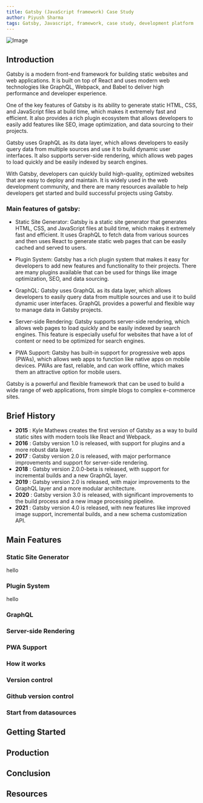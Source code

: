 ```yaml
---
title: Gatsby (JavaScript framework) Case Study
author: Piyush Sharma
tags: Gatsby, Javascript, framework, case study, development platform
---
```

![Image](https://www.google.com/url?sa=i&url=https%3A%2F%2Fwww.vacilando.org%2Farticle%2Fgatsbyjs&psig=AOvVaw0qpAjXZbKrbH2D4Hg4VnOb&ust=1682961092984000&source=images&cd=vfe&ved=0CBEQjRxqFwoTCLCf3eKM0v4CFQAAAAAdAAAAABAJ)
## Introduction

Gatsby is a modern front-end framework for building static websites and web applications. It is built on top of React and uses modern web technologies like GraphQL, Webpack, and Babel to deliver high performance and developer experience.

One of the key features of Gatsby is its ability to generate static HTML, CSS, and JavaScript files at build time, which makes it extremely fast and efficient. It also provides a rich plugin ecosystem that allows developers to easily add features like SEO, image optimization, and data sourcing to their projects.

Gatsby uses GraphQL as its data layer, which allows developers to easily query data from multiple sources and use it to build dynamic user interfaces. It also supports server-side rendering, which allows web pages to load quickly and be easily indexed by search engines.

With Gatsby, developers can quickly build high-quality, optimized websites that are easy to deploy and maintain. It is widely used in the web development community, and there are many resources available to help developers get started and build successful projects using Gatsby.

### Main features of gatsby:

- Static Site Generator: Gatsby is a static site generator that generates HTML, CSS, and JavaScript files at build time, which makes it extremely fast and efficient. It uses GraphQL to fetch data from various sources and then uses React to generate static web pages that can be easily cached and served to users.

- Plugin System: Gatsby has a rich plugin system that makes it easy for developers to add new features and functionality to their projects. There are many plugins available that can be used for things like image optimization, SEO, and data sourcing.

- GraphQL: Gatsby uses GraphQL as its data layer, which allows developers to easily query data from multiple sources and use it to build dynamic user interfaces. GraphQL provides a powerful and flexible way to manage data in Gatsby projects.

- Server-side Rendering: Gatsby supports server-side rendering, which allows web pages to load quickly and be easily indexed by search engines. This feature is especially useful for websites that have a lot of content or need to be optimized for search engines.

- PWA Support: Gatsby has built-in support for progressive web apps (PWAs), which allows web apps to function like native apps on mobile devices. PWAs are fast, reliable, and can work offline, which makes them an attractive option for mobile users.

Gatsby is a powerful and flexible framework that can be used to build a wide range of web applications, from simple blogs to complex e-commerce sites.

## Brief History

- **2015** : Kyle Mathews creates the first version of Gatsby as a way to build static sites with modern tools like React and Webpack.
- **2016** : Gatsby version 1.0 is released, with support for plugins and a more robust data layer.
- **2017** : Gatsby version 2.0 is released, with major performance improvements and support for server-side rendering.
- **2018** : Gatsby version 2.0.0-beta is released, with support for incremental builds and a new GraphQL layer.
- **2019** : Gatsby version 2.0 is released, with major improvements to the GraphQL layer and a more modular architecture.
- **2020** : Gatsby version 3.0 is released, with significant improvements to the build process and a new image processing pipeline.
- **2021** : Gatsby version 4.0 is released, with new features like improved image support, incremental builds, and a new schema customization API.

## Main Features

### Static Site Generator

hello

### Plugin System

hello

### GraphQL

### Server-side Rendering

### PWA Support


### How it works


### Version control


### Github version control

### Start from datasources


## Getting Started



## Production


## Conclusion


## Resources

